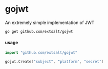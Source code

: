 # gojwt
An extremely simple implementation of JWT

```shell
go get github.com/extsalt/gojwt
```

#### usage

```go
import "github.com/extsalt/gojwt"
```

```go
gojwt.Create("subject", "platform", "secret")
```